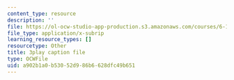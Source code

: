 ```yaml
---
content_type: resource
description: ''
file: https://ol-ocw-studio-app-production.s3.amazonaws.com/courses/6-189-multicore-programming-primer-january-iap-2007/a902b1a0b53052d986b6628dfc49b651_zgbsyim8uUQ.vtt
file_type: application/x-subrip
learning_resource_types: []
resourcetype: Other
title: 3play caption file
type: OCWFile
uid: a902b1a0-b530-52d9-86b6-628dfc49b651
---
```

